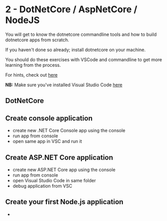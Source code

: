 # 2 - DotNetCore / AspNetCore / NodeJS

You will get to know the dotnetcore commandline tools and how to build dotnetcore apps from scratch. 

If you haven't done so already; install dotnetcore on your machine.

You should do these exercises with VSCode and commandline to get more learning from the process. 

For hints, check out <a href="https://code.visualstudio.com/docs/runtimes/dotnet">here</a>

**NB:** Make sure you've installed Visual Studio Code <a href="https://code.visualstudio.com/">here</a>


## DotNetCore

## Create console application
- create new .NET Core Console app using the console
- run app from console
- open same app in VSC and run it

## Create ASP.NET Core application
- create new ASP.NET Core app using the console
- run app from console
- open Visual Studio Code in same folder
- debug application from VSC

## Create your first Node.js application
- 

